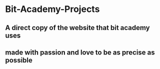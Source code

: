 ﻿# Bit-Academy-Projects
## A direct copy of the website that bit academy uses
## made with passion and love to be as precise as possible
